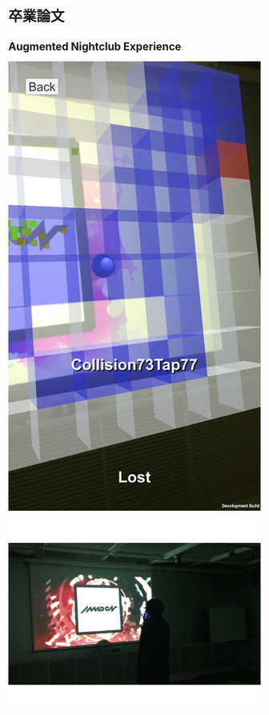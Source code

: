 # 卒業論文

## Augmented Nightclub Experience

![](/readme_img/augmentednightclub.PNG)

![](/readme_img/augmentednightclub.gif)